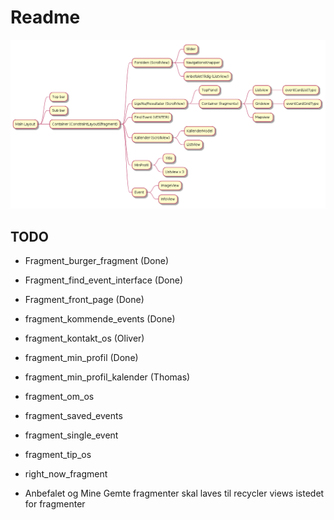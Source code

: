 # Readme

![image](fragments.png)


## TODO

- Fragment_burger_fragment (Done)
- Fragment_find_event_interface (Done)
- Fragment_front_page (Done)
- fragment_kommende_events (Done)
- fragment_kontakt_os (Oliver)
- fragment_min_profil (Done)
- fragment_min_profil_kalender (Thomas)
- fragment_om_os
- fragment_saved_events
- fragment_single_event
- fragment_tip_os
- right_now_fragment

- Anbefalet og Mine Gemte fragmenter skal laves til recycler views istedet for fragmenter
